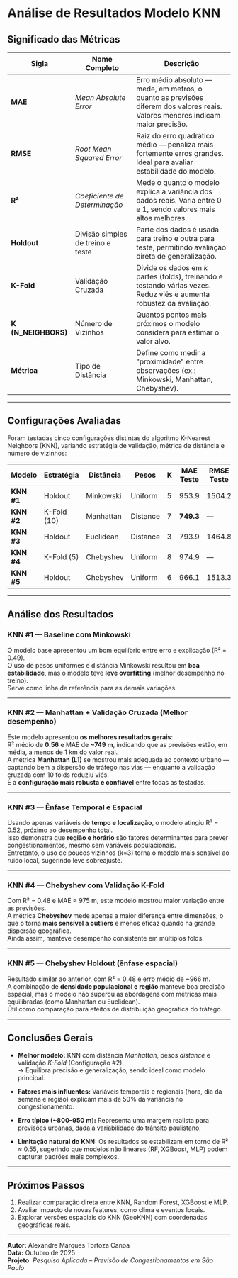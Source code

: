 # Análise de Resultados Modelo KNN

## Significado das Métricas

| Sigla               | Nome Completo                     | Descrição                                                                                                                       |
| ------------------- | --------------------------------- | ------------------------------------------------------------------------------------------------------------------------------- |
| **MAE**             | _Mean Absolute Error_             | Erro médio absoluto — mede, em metros, o quanto as previsões diferem dos valores reais. Valores menores indicam maior precisão. |
| **RMSE**            | _Root Mean Squared Error_         | Raiz do erro quadrático médio — penaliza mais fortemente erros grandes. Ideal para avaliar estabilidade do modelo.              |
| **R²**              | _Coeficiente de Determinação_     | Mede o quanto o modelo explica a variância dos dados reais. Varia entre 0 e 1, sendo valores mais altos melhores.               |
| **Holdout**         | Divisão simples de treino e teste | Parte dos dados é usada para treino e outra para teste, permitindo avaliação direta de generalização.                           |
| **K-Fold**          | Validação Cruzada                 | Divide os dados em _k_ partes (folds), treinando e testando várias vezes. Reduz viés e aumenta robustez da avaliação.           |
| **K (N_NEIGHBORS)** | Número de Vizinhos                | Quantos pontos mais próximos o modelo considera para estimar o valor alvo.                                                      |
| **Métrica**         | Tipo de Distância                 | Define como medir a "proximidade" entre observações (ex.: Minkowski, Manhattan, Chebyshev).                                     |

---

## Configurações Avaliadas

Foram testadas cinco configurações distintas do algoritmo K-Nearest Neighbors (KNN), variando estratégia de validação, métrica de distância e número de vizinhos:

| Modelo     | Estratégia  | Distância | Pesos    | K   | MAE Teste | RMSE Teste | R² Teste |
| ---------- | ----------- | --------- | -------- | --- | --------- | ---------- | -------- |
| **KNN #1** | Holdout     | Minkowski | Uniform  | 5   | 953.9     | 1504.2     | 0.49     |
| **KNN #2** | K-Fold (10) | Manhattan | Distance | 7   | **749.3** | —          | **0.56** |
| **KNN #3** | Holdout     | Euclidean | Distance | 3   | 793.9     | 1464.8     | 0.52     |
| **KNN #4** | K-Fold (5)  | Chebyshev | Uniform  | 8   | 974.9     | —          | 0.48     |
| **KNN #5** | Holdout     | Chebyshev | Uniform  | 6   | 966.1     | 1513.3     | 0.48     |

---

## Análise dos Resultados

### KNN #1 — Baseline com Minkowski

O modelo base apresentou um bom equilíbrio entre erro e explicação (R² = 0.49).  
O uso de pesos uniformes e distância Minkowski resultou em **boa estabilidade**, mas o modelo teve **leve overfitting** (melhor desempenho no treino).  
Serve como linha de referência para as demais variações.

---

### KNN #2 — Manhattan + Validação Cruzada (Melhor desempenho)

Este modelo apresentou **os melhores resultados gerais**:  
R² médio de **0.56** e MAE de **~749 m**, indicando que as previsões estão, em média, a menos de 1 km do valor real.  
A métrica **Manhattan (L1)** se mostrou mais adequada ao contexto urbano — captando bem a dispersão de tráfego nas vias — enquanto a validação cruzada com 10 folds reduziu viés.  
É a **configuração mais robusta e confiável** entre todas as testadas.

---

### KNN #3 — Ênfase Temporal e Espacial

Usando apenas variáveis de **tempo e localização**, o modelo atingiu R² = 0.52, próximo ao desempenho total.  
Isso demonstra que **região e horário** são fatores determinantes para prever congestionamentos, mesmo sem variáveis populacionais.  
Entretanto, o uso de poucos vizinhos (k=3) torna o modelo mais sensível ao ruído local, sugerindo leve sobreajuste.

---

### KNN #4 — Chebyshev com Validação K-Fold

Com R² = 0.48 e MAE ≈ 975 m, este modelo mostrou maior variação entre as previsões.  
A métrica **Chebyshev** mede apenas a maior diferença entre dimensões, o que o torna **mais sensível a outliers** e menos eficaz quando há grande dispersão geográfica.  
Ainda assim, manteve desempenho consistente em múltiplos folds.

---

### KNN #5 — Chebyshev Holdout (ênfase espacial)

Resultado similar ao anterior, com R² = 0.48 e erro médio de ~966 m.  
A combinação de **densidade populacional e região** manteve boa precisão espacial, mas o modelo não superou as abordagens com métricas mais equilibradas (como Manhattan ou Euclidean).  
Útil como comparação para efeitos de distribuição geográfica do tráfego.

---

## Conclusões Gerais

- **Melhor modelo:** KNN com distância _Manhattan_, pesos _distance_ e validação _K-Fold_ (Configuração #2).  
  -> Equilibra precisão e generalização, sendo ideal como modelo principal.

- **Fatores mais influentes:** Variáveis temporais e regionais (hora, dia da semana e região) explicam mais de 50% da variância no congestionamento.

- **Erro típico (~800–950 m):** Representa uma margem realista para previsões urbanas, dada a variabilidade do trânsito paulistano.

- **Limitação natural do KNN:** Os resultados se estabilizam em torno de R² ≈ 0.55, sugerindo que modelos não lineares (RF, XGBoost, MLP) podem capturar padrões mais complexos.

---

## Próximos Passos

1. Realizar comparação direta entre KNN, Random Forest, XGBoost e MLP.
2. Avaliar impacto de novas features, como clima e eventos locais.
3. Explorar versões espaciais do KNN (GeoKNN) com coordenadas geográficas reais.

---

**Autor:** Alexandre Marques Tortoza Canoa  
**Data:** Outubro de 2025  
**Projeto:** _Pesquisa Aplicada – Previsão de Congestionamentos em São Paulo_
